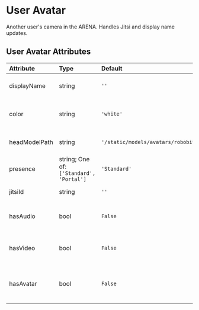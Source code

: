 
User Avatar
===========


Another user's camera in the ARENA. Handles Jitsi and display name updates.

User Avatar Attributes
-----------------------

|Attribute|Type|Default|Description|Required|
| :--- | :--- | :--- | :--- | :--- |
|displayName|string|```''```|User display name.|Yes|
|color|string|```'white'```|The color for the user's name text.|Yes|
|headModelPath|string|```'/static/models/avatars/robobit.glb'```|Path to user avatar head model|Yes|
|presence|string; One of: ```['Standard', 'Portal']```|```'Standard'```|Type of presence for user|No|
|jitsiId|string|```''```|User Jitsi ID.|No|
|hasAudio|bool|```False```|Whether the user has audio on.|No|
|hasVideo|bool|```False```|Whether the user has video on.|No|
|hasAvatar|bool|```False```|Whether the user has facial feature capture on.|No|
